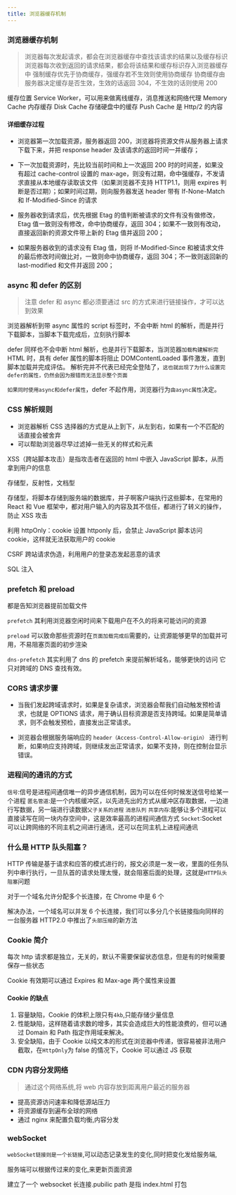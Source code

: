 ```yaml
---
title: 浏览器缓存机制
---
```


### 浏览器缓存机制

> 浏览器每次发起请求，都会在浏览器缓存中查找该请求的结果以及缓存标识
> 浏览器每次收到返回的请求结果，都会将该结果和缓存标识存入浏览器缓存中
> 强制缓存优先于协商缓存，强缓存若不生效则使用协商缓存
> 协商缓存由服务器决定缓存是否生效，生效的话返回 304，不生效的话则使用 200

缓存位置
Service Worker，可以用来做离线缓存，消息推送和网络代理
Memory Cache 内存缓存
Disk Cache 存储硬盘中的缓存
Push Cache 是 Http/2 的内容

#### 详细缓存过程

- 浏览器第一次加载资源，服务器返回 200，浏览器将资源文件从服务器上请求下载下来，并把 response header 及该请求的返回时间一并缓存；

- 下一次加载资源时，先比较当前时间和上一次返回 200 时的时间差，如果没有超过 cache-control 设置的 max-age，则没有过期，命中强缓存，不发请求直接从本地缓存读取该文件（如果浏览器不支持 HTTP1.1，则用 expires 判断是否过期）；如果时间过期，则向服务器发送 header 带有 If-None-Match 和 If-Modified-Since 的请求

- 服务器收到请求后，优先根据 Etag 的值判断被请求的文件有没有做修改，Etag 值一致则没有修改，命中协商缓存，返回 304；如果不一致则有改动，直接返回新的资源文件带上新的 Etag 值并返回 200；

- 如果服务器收到的请求没有 Etag 值，则将 If-Modified-Since 和被请求文件的最后修改时间做比对，一致则命中协商缓存，返回 304；不一致则返回新的 last-modified 和文件并返回 200；

### async 和 defer 的区别

> 注意 defer 和 async 都必须要通过 src 的方式来进行链接操作，才可以达到效果

浏览器解析到带 async 属性的 script 标签时，不会中断 html 的解析，而是并行下载脚本，当脚本下载完成后，立刻执行脚本

defer 同样也不会中断 html 解析，也是并行下载脚本，当浏览器`加载构建解析完` HTML 时，具有 defer 属性的脚本将阻止 DOMContentLoaded 事件激发，直到脚本加载并完成评估。
解析完并不代表已经完全登陆了，`这也就出现了为什么设置完defer的属性，仍然会因为报错而无法显示整个页面`

`如果同时使用async和defer属性`，defer 不起作用，浏览器行为`由async属性`决定。

### CSS 解析规则

- 浏览器解析 CSS 选择器的方式是从上到下，从左到右，如果有一个不匹配的话直接会被舍弃
- 可以帮助浏览器尽早过滤掉一些无关的样式和元素

XSS（跨站脚本攻击）是指攻击者在返回的 html 中嵌入 JavaScript 脚本，从而拿到用户的信息

存储型，反射性，文档型

存储型，将脚本存储到服务端的数据库，并子啊客户端执行这些脚本，在常用的 React 和 Vue 框架中，都对用户输入的内容及其不信任，都进行了转义的操作，防止 XSS 攻击

利用 httpOnly：cookie 设置 httponly 后，会禁止 JavaScript 脚本访问 cookie，这样就无法获取用户的 cookie

CSRF 跨站请求伪造，利用用户的登录态发起恶意的请求

SQL 注入

### prefetch 和 preload

都是告知浏览器提前加载文件

`prefetch` 其利用浏览器空闲时间来下载用户在不久的将来可能访问的资源

`preload` 可以致命那些资源时在`页面加载完成后`需要的，让资源能够更早的加载并可用，不易阻塞页面的初步渲染

`dns-prefetch` 其实利用了 dns 的 prefetch 来提前解析域名，能够更快的访问 它只对跨域的 DNS 查找有效。

### CORS 请求步骤

- 当我们发起跨域请求时，如果是复杂请求，浏览器会帮我们自动触发预检请求，也就是 OPTIONS 请求，用于确认目标资源是否支持跨域。如果是简单请求，则不会触发预检，直接发出正常请求。

- 浏览器会根据服务端响应的 `header（Access-Control-Allow-origin）` 进行判断，如果响应支持跨域，则继续发出正常请求，如果不支持，则在控制台显示错误。

### 进程间的通讯的方式

`信号`:信号是进程间通信唯一的异步通信机制，因为可以在任何时候发送信号给某一个进程
`匿名管道`:是一个内核缓冲区，以先进先出的方式从缓冲区存取数据，一边进行写数据，另一端进行读数据`父子关系的进程`
`消息队列`
`共享内存`:能够让多个进程可以直接读写在同一块内存空间中，这是效率最高的进程间通信方式
`Socket`:Socket 可以让跨网络的不同主机之间进行通讯，还可以在同主机上进程间通讯

### 什么是 HTTP 队头阻塞？

HTTP 传输是基于请求和应答的模式进行的，报文必须是一发一收，里面的任务队列中串行执行，一旦队首的请求处理太慢，就会阻塞后面的处理，这就是`HTTP队头阻塞`问题

对于一个域名允许分配多个长连接，在 Chrome 中是 6 个

解决办法，一个域名可以并发 6 个长连接，我们可以多分几个长链接指向同样的一台服务器
HTTP2.0 中推出了`头部压缩`的新方法

### Cookie 简介

每次 http 请求都是独立，无关的，默认不需要保留状态信息，但是有的时候需要保存一些状态

Cookie 有效期可以通过 Expires 和 Max-age 两个属性来设置

#### Cookie 的缺点

1. 容量缺陷，Cookie 的体积上限只有`4kb`,只能存储少量信息
2. 性能缺陷，这样随着请求数的增多，其实会造成巨大的性能浪费的，但可以通过 Domain 和 Path 指定作用域来解决。
3. 安全缺陷，由于 Cookie 以纯文本的形式在浏览器中传递，很容易被非法用户截取，在`HttpOnly`为 false 的情况下，Cookie 可以通过 JS 获取

### CDN 内容分发网络

> 通过这个网络系统,将 web 内容存放到距离用户最近的服务器

- 提高资源访问速率和降低源站压力
- 将资源缓存到遍布全球的网络
- 通过 nginx 来配置负载均衡,内容分发

### webSocket

`webSocket链接则是一个长链接`,可以动态记录发生的变化,同时把变化发给服务端,

服务端可以根据传过来的变化,来更新页面资源

建立了一个 websocket 长连接.pubilic path 是指 index.html 打包
